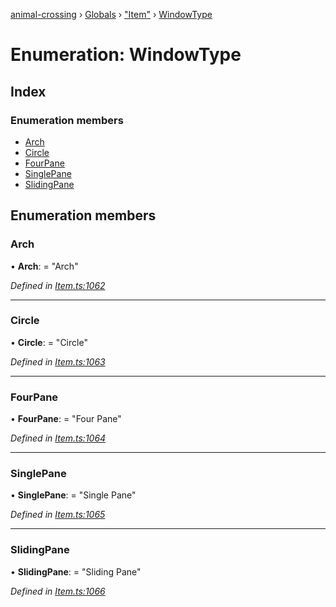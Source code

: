 [animal-crossing](../README.md) › [Globals](../globals.md) › ["Item"](../modules/_item_.md) › [WindowType](_item_.windowtype.md)

# Enumeration: WindowType

## Index

### Enumeration members

* [Arch](_item_.windowtype.md#arch)
* [Circle](_item_.windowtype.md#circle)
* [FourPane](_item_.windowtype.md#fourpane)
* [SinglePane](_item_.windowtype.md#singlepane)
* [SlidingPane](_item_.windowtype.md#slidingpane)

## Enumeration members

###  Arch

• **Arch**: = "Arch"

*Defined in [Item.ts:1062](https://github.com/Norviah/animal-crossing/blob/2c80bbc/module/types/Item.ts#L1062)*

___

###  Circle

• **Circle**: = "Circle"

*Defined in [Item.ts:1063](https://github.com/Norviah/animal-crossing/blob/2c80bbc/module/types/Item.ts#L1063)*

___

###  FourPane

• **FourPane**: = "Four Pane"

*Defined in [Item.ts:1064](https://github.com/Norviah/animal-crossing/blob/2c80bbc/module/types/Item.ts#L1064)*

___

###  SinglePane

• **SinglePane**: = "Single Pane"

*Defined in [Item.ts:1065](https://github.com/Norviah/animal-crossing/blob/2c80bbc/module/types/Item.ts#L1065)*

___

###  SlidingPane

• **SlidingPane**: = "Sliding Pane"

*Defined in [Item.ts:1066](https://github.com/Norviah/animal-crossing/blob/2c80bbc/module/types/Item.ts#L1066)*
